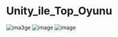 # Unity_ile_Top_Oyunu
![ima3ge](https://user-images.githubusercontent.com/58215978/212325078-9cbcff32-84cf-4697-8cdf-2aaded04a103.png)
![image](https://user-images.githubusercontent.com/58215978/212324954-3eeea2b9-a624-4591-8a3b-75cdc41a1e27.png)
![image](https://user-images.githubusercontent.com/58215978/212325083-d48690fe-0d4e-4e48-99d8-f07a99c5a7ea.png)
